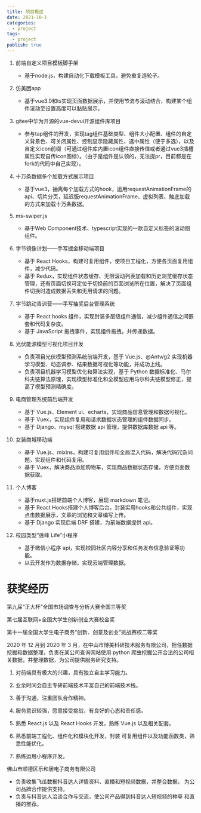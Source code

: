 ```yaml
---
title: 项目概述
date: 2021-10-1
categories:
  - project
tags:
  - project
publish: true
---
```


<!-- more -->

1. 前端自定义项目模板脚手架
   - 基于node.js，构建自动化下载模板工具，避免重复造轮子。
2. 仿美团app
   - 基于vue3.0和ts实现页面数据展示，并使用节流与滚动结合，构建某个组件滚动至设置高度可以黏贴展示。
3. gitee中华为开源的vue-devui开源组件库项目
   - 参与tap组件的开发，实现tag组件基础类型、组件大小配置、组件的自定义背景色、可关闭属性、控制显示隐藏属性、选中属性（便于多选），以及自定义icon前缀（可通过组件库内置icon组件直接传值或者通过vue3插槽属性实现自传icon图标）。（由于是组件是认领的，无法提pr，目前都是在fork的代码中自己实现）。
4. 十万条数据多个加载方式展示项目
   - 基于vue3，抽离每个加载方式的hook，运用requestAnimationFrame的api、切片分页，延迟版requestAnimationFrame、虚拟列表、触底加载的方式来加载十万条数据。
5. ms-swiper.js
   - 基于Web Component技术、typescript实现的一款自定义标签的滚动图组件。



1. 字节镜像计划——手写掘金移动端项目
   - 基于 React Hooks，构建可复用组件，使项目工程化，方便各页面复用组件，减少代码。
   - 基于 Redux，实现组件状态缓存、无限滚动列表加载和历史浏览缓存状态管理，还有页面切换可定位于切换前的页面浏览所在位置，解决了页面组件切换时造成数据丢失和无用请求的问题。
2. 字节跳动青训营——手写抽奖后台管理系统
   - 基于 React hooks 组件，实现封装多层级组件通信，减少组件通信之间嵌套和代码复杂度。
   - 基于 JavaScript 拖拽事件，实现组件拖拽，并传递数据。
3. 光伏能源模型可视化项目开发
   - 负责项目光伏模型预测系统前端开发，基于 Vue.js、@Antv/g2 实现机器学习模型、动态调参、结果数据可视化等功能，并成功上线。
   - 负责项目机器学习模型优化和算法实现，基于 Python 数据标准化、马尔科夫链算法原理，实现模型标准化和全模型应用马尔科夫链模型修正，提高了模型预测精确度。
4. 电商管理系统前后端开发
   - 基于 Vue.js、Element ui、echarts，实现商品信息管理和数据可视化。
   - 基于 Vuex，实现组件复用和请求数据状态管理的组件数据同步。
   - 基于 Django、mysql 搭建数据 api 管理，提供数据库数据 api 等。
5. 女装商城移动端
   - 基于 Vue.js、mixins，构建可复用组件和全局混入代码，解决代码冗杂问题，实现组件和代码复用。
   - 基于 Vuex，解决商品添加购物车，实现商品数据状态存储，方便页面数据获取。
6. 个人博客
   - 基于nuxt.js搭建前端个人博客，展现 markdown 笔记。
   - 基于 React Hooks搭建个人博客后台，封装实用hooks和公共组件，实现点击数据展示，文章的浏览和文章编写上传。
   - 基于 Django 实现后端 DRF 搭建，为前端数据提供 api。
7. 校园类型“莲峰 Life”小程序
   - 基于微信小程序 api，实现校园社区内容分享和任务发布信息验证等功能。
   - 以云开发作为数据存储，实现云端管理数据。

# 获奖经历

第九届“正大杯”全国市场调查与分析大赛全国三等奖

第七届互联网+全国大学生创新创业大赛校金奖

第十一届全国大学生电子商务“创新、创意及创业”挑战赛校二等奖



2020 年 12 月到 2020 年 3 月，在中山市博美科研技术服务有限公司，担任数据挖掘和数据整理，负责在某公司查询网站使用 python 爬虫挖掘公开合法的公司相关数据，并整理数据，为公司提供服务研究支持。



1. 对前端具有极大的兴趣，具有独立自主学习能力。 

2. 业余时间会自主专研前端技术丰富自己的前端技术栈。 

3. 善于沟通，注重团队合作精神。 

4. 服务意识较强，愿意接受挑战，有良好的心态和责任感。

   

1. 熟悉 React.js 以及 React Hooks 开发，熟练 Vue.js 以及相关配套。
2. 熟悉前端工程化、组件化和模块化开发，封装 可复用组件以及功能函数类，熟悉性能优化。
3. 熟练运用小程序开发。



佛山市顺德区乐和居电子商务有限公司 

- 负责收集飞瓜数据抖音达人详情资料、直播和短视频数据，并整合数据， 为公司品牌合作提供支持。
- 负责与抖音达人洽谈合作与交流，使公司产品得到抖音达人短视频的种草 和直播的推荐。
